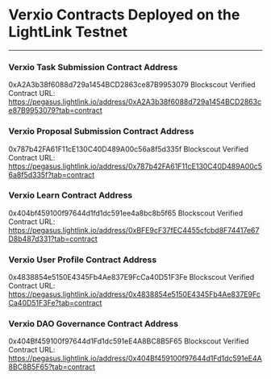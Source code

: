 # Verxio Contracts Deployed on the LightLink Testnet
---
### Verxio Task Submission Contract Address
0xA2A3b38f6088d729a1454BCD2863ce87B9953079
Blockscout Verified Contract URL: https://pegasus.lightlink.io/address/0xA2A3b38f6088d729a1454BCD2863ce87B9953079?tab=contract

### Verxio Proposal Submission Contract Address
0x787b42FA61F11cE130C40D489A00c56a8f5d335f
Blockscout Verified Contract URL: https://pegasus.lightlink.io/address/0x787b42FA61F11cE130C40D489A00c56a8f5d335f?tab=contract

### Verxio Learn Contract Address
0x404bf459100f97644d1fd1dc591ee4a8bc8b5f65
Blockscout Verified Contract URL: https://pegasus.lightlink.io/address/0xBFE9cF37fEC4455cfcbd8F74417e67D8b487d331?tab=contract

### Verxio User Profile Contract Address
0x4838854e5150E4345Fb4Ae837E9FcCa40D51F3Fe
Blockscout Verified Contract URL: https://pegasus.lightlink.io/address/0x4838854e5150E4345Fb4Ae837E9FcCa40D51F3Fe?tab=contract

### Verxio DAO Governance Contract Address
0x404Bf459100f97644d1Fd1dc591eE4A8BC8B5F65
Blockscout Verified Contract URL: https://pegasus.lightlink.io/address/0x404Bf459100f97644d1Fd1dc591eE4A8BC8B5F65?tab=contract
